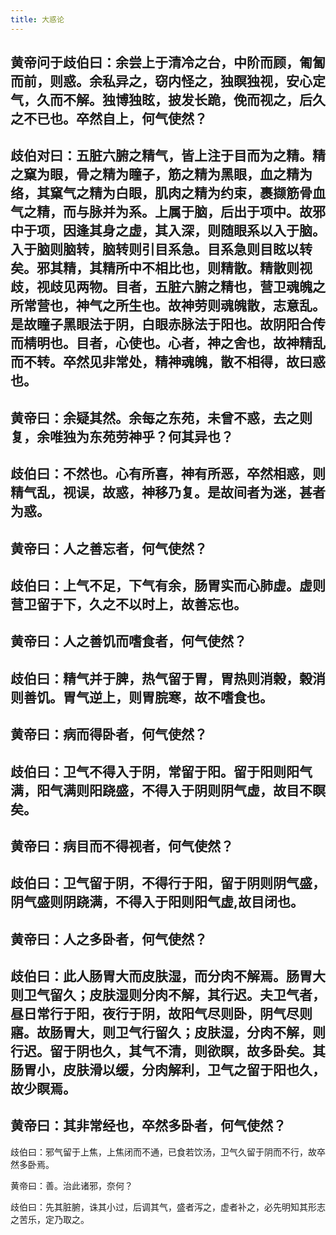 ```yaml
---
title: 大惑论
---
```


## 黄帝问于歧伯曰：余尝上于清冷之台，中阶而顾，匍匐而前，则惑。余私异之，窃内怪之，独瞑独视，安心定气，久而不解。独博独眩，披发长跪，俛而视之，后久之不已也。卒然自上，何气使然？
## 歧伯对曰：五脏六腑之精气，皆上注于目而为之精。精之窠为眼，骨之精为瞳子，筋之精为黑眼，血之精为络，其窠气之精为白眼，肌肉之精为约束，裹撷筋骨血气之精，而与脉并为系。上属于脑，后出于项中。故邪中于项，因逢其身之虚，其入深，则随眼系以入于脑。入于脑则脑转，脑转则引目系急。目系急则目眩以转矣。邪其精，其精所中不相比也，则精散。精散则视歧，视歧见两物。目者，五脏六腑之精也，营卫魂魄之所常营也，神气之所生也。故神劳则魂魄散，志意乱。是故瞳子黑眼法于阴，白眼赤脉法于阳也。故阴阳合传而棈明也。目者，心使也。心者，神之舍也，故神精乱而不转。卒然见非常处，精神魂魄，散不相得，故曰惑也。
## 黄帝曰：余疑其然。余每之东苑，未曾不惑，去之则复，余唯独为东苑劳神乎？何其异也？
## 歧伯曰：不然也。心有所喜，神有所恶，卒然相惑，则精气乱，视误，故惑，神移乃复。是故间者为迷，甚者为惑。
## 黄帝曰：人之善忘者，何气使然？
## 歧伯曰：上气不足，下气有余，肠胃实而心肺虚。虚则营卫留于下，久之不以时上，故善忘也。
## 黄帝曰：人之善饥而嗜食者，何气使然？
## 歧伯曰：精气并于脾，热气留于胃，胃热则消榖，榖消则善饥。胃气逆上，则胃脘寒，故不嗜食也。
## 黄帝曰：病而得卧者，何气使然？
## 歧伯曰：卫气不得入于阴，常留于阳。留于阳则阳气满，阳气满则阳跷盛，不得入于阴则阴气虚，故目不瞑矣。
## 黄帝曰：病目而不得视者，何气使然？
## 歧伯曰：卫气留于阴，不得行于阳，留于阴则阴气盛，阴气盛则阴跷满，不得入于阳则阳气虚,故目闭也。
## 黄帝曰：人之多卧者，何气使然？
## 歧伯曰：此人肠胃大而皮肤湿，而分肉不解焉。肠胃大则卫气留久；皮肤湿则分肉不解，其行迟。夫卫气者，昼日常行于阳，夜行于阴，故阳气尽则卧，阴气尽则寤。故肠胃大，则卫气行留久；皮肤湿，分肉不解，则行迟。留于阴也久，其气不清，则欲瞑，故多卧矣。其肠胃小，皮肤滑以缓，分肉解利，卫气之留于阳也久，故少瞑焉。
## 黄帝曰：其非常经也，卒然多卧者，何气使然？

歧伯曰：邪气留于上焦，上焦闭而不通，已食若饮汤，卫气久留于阴而不行，故卒然多卧焉。

黄帝曰：善。治此诸邪，奈何？

歧伯曰：先其脏腑，诛其小过，后调其气，盛者泻之，虚者补之，必先明知其形志之苦乐，定乃取之。
